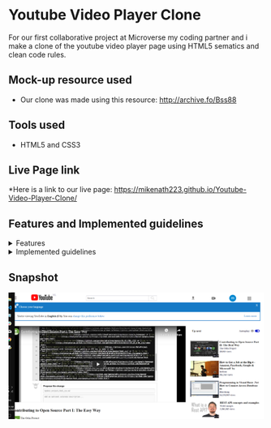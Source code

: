 # Youtube Video Player Clone
For our first collaborative project at Microverse my coding partner and i make a clone of the youtube video player page using HTML5 sematics and clean code rules.

## Mock-up resource used
 * Our clone was made using this resource: http://archive.fo/Bss88

## Tools used
 * HTML5 and CSS3

## Live Page link 
 *Here is a link to our live page: https://mikenath223.github.io/Youtube-Video-Player-Clone/

## Features and Implemented guidelines
<details>
<summary>Features</summary>
<ul>
<li>The navbar has embedded image logo aligned to the leftmost part of the navbar and three embedded images at the rightmost part of it representing icons and avatar.</li>
<li>The mid section of the page contains an embedded video showing video title number of views and like and dislike icons and subcribe button.</li>
<li>The sidebar has a recommended video thumbnail preview that shows the title of the video and the nnumber of views.</li>
</ul>
</details>
<details>
  <summary>Implemented guidelines</summary>
  <ul>
      <li>
        We styled and positioned elements as requested using CSS grid and css flexbox positioning system.
      </li>
      <li>
      We organized our commits into branches and then merged with master branch when we were done.
      </li>
      <li>
      We used BEM naming conventions and regular semantic HTML for better visibility.
      </li>
      <li>
       We validated our HTML with this tool from w3: https://validator.w3.org/#validate_by_upload .
      </li>
      <li>
      We worked and implemented all issues raised by our code reviewers.
      </li>
  </ul>
  <p>After-thoughts: It was a fun and great project to work on</p>
</details>

## Snapshot
![Youtube Video Player Clone - Screenshot](images/snapshot.png)


